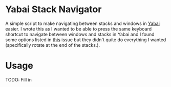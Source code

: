 # Yabai Stack Navigator

A simple script to make navigating between stacks and windows in [Yabai](https://github.com/koekeishiya/yabai) easier. I wrote this as I wanted to be able to press the same keyboard shortcut to navigate between windows and stacks in Yabai and I found some options listed in [this](https://github.com/koekeishiya/yabai/issues/203) issue but they didn't quite do everything I wanted (specifically rotate at the end of the stacks.). 

# Usage

TODO: Fill in
